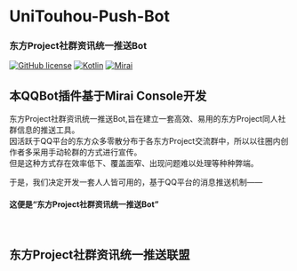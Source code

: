 # UniTouhou-Push-Bot
### 东方Project社群资讯统一推送Bot

[![GitHub license](https://img.shields.io/github/license/mamoe/mirai)](https://github.com/mamoe/mirai/blob/dev/LICENSE)
[![Kotlin](https://img.shields.io/badge/Kotlin-1.6.21-a97bff?logo=kotlin&colorA=383838)](https://github.com/JetBrains/kotlin/tree/1.6.20-M1)
[![Mirai](https://img.shields.io/badge/Mirai-2.12.2-44ae8e)](https://github.com/mamoe/mirai)

  
## 本QQBot插件基于Mirai Console开发  
东方Project社群资讯统一推送Bot,旨在建立一套高效、易用的东方Project同人社群信息的推送工具。  
因活跃于QQ平台的东方众多零散分布于各东方Project交流群中，所以以往圈内创作者多采用手动轮群的方式进行宣传。  
但是这种方式存在效率低下、覆盖面窄、出现问题难以处理等种种弊端。

于是，我们决定开发一套人人皆可用的，基于QQ平台的消息推送机制——  
#### 这便是“东方Project社群资讯统一推送Bot”
<br>
  
## 东方Project社群资讯统一推送联盟
